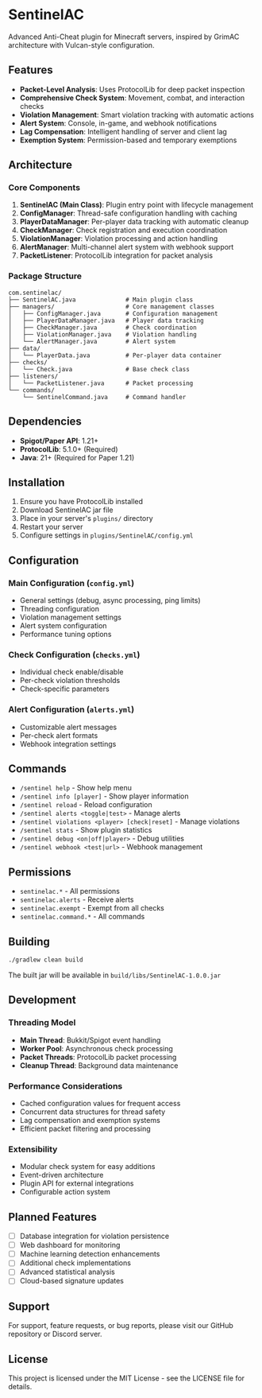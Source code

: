 # SentinelAC

Advanced Anti-Cheat plugin for Minecraft servers, inspired by GrimAC architecture with Vulcan-style configuration.

## Features

- **Packet-Level Analysis**: Uses ProtocolLib for deep packet inspection
- **Comprehensive Check System**: Movement, combat, and interaction checks
- **Violation Management**: Smart violation tracking with automatic actions
- **Alert System**: Console, in-game, and webhook notifications
- **Lag Compensation**: Intelligent handling of server and client lag
- **Exemption System**: Permission-based and temporary exemptions

## Architecture

### Core Components

1. **SentinelAC (Main Class)**: Plugin entry point with lifecycle management
2. **ConfigManager**: Thread-safe configuration handling with caching
3. **PlayerDataManager**: Per-player data tracking with automatic cleanup
4. **CheckManager**: Check registration and execution coordination
5. **ViolationManager**: Violation processing and action handling
6. **AlertManager**: Multi-channel alert system with webhook support
7. **PacketListener**: ProtocolLib integration for packet analysis

### Package Structure

```
com.sentinelac/
├── SentinelAC.java              # Main plugin class
├── managers/                    # Core management classes
│   ├── ConfigManager.java       # Configuration management
│   ├── PlayerDataManager.java   # Player data tracking
│   ├── CheckManager.java        # Check coordination
│   ├── ViolationManager.java    # Violation handling
│   └── AlertManager.java        # Alert system
├── data/
│   └── PlayerData.java          # Per-player data container
├── checks/
│   └── Check.java               # Base check class
├── listeners/
│   └── PacketListener.java      # Packet processing
└── commands/
    └── SentinelCommand.java     # Command handler
```

## Dependencies

- **Spigot/Paper API**: 1.21+
- **ProtocolLib**: 5.1.0+ (Required)
- **Java**: 21+ (Required for Paper 1.21)

## Installation

1. Ensure you have ProtocolLib installed
2. Download SentinelAC jar file
3. Place in your server's `plugins/` directory
4. Restart your server
5. Configure settings in `plugins/SentinelAC/config.yml`

## Configuration

### Main Configuration (`config.yml`)
- General settings (debug, async processing, ping limits)
- Threading configuration
- Violation management settings
- Alert system configuration
- Performance tuning options

### Check Configuration (`checks.yml`)
- Individual check enable/disable
- Per-check violation thresholds
- Check-specific parameters

### Alert Configuration (`alerts.yml`)
- Customizable alert messages
- Per-check alert formats
- Webhook integration settings

## Commands

- `/sentinel help` - Show help menu
- `/sentinel info [player]` - Show player information
- `/sentinel reload` - Reload configuration
- `/sentinel alerts <toggle|test>` - Manage alerts
- `/sentinel violations <player> [check|reset]` - Manage violations
- `/sentinel stats` - Show plugin statistics
- `/sentinel debug <on|off|player>` - Debug utilities
- `/sentinel webhook <test|url>` - Webhook management

## Permissions

- `sentinelac.*` - All permissions
- `sentinelac.alerts` - Receive alerts
- `sentinelac.exempt` - Exempt from all checks
- `sentinelac.command.*` - All commands

## Building

```bash
./gradlew clean build
```

The built jar will be available in `build/libs/SentinelAC-1.0.0.jar`

## Development

### Threading Model
- **Main Thread**: Bukkit/Spigot event handling
- **Worker Pool**: Asynchronous check processing
- **Packet Threads**: ProtocolLib packet processing
- **Cleanup Thread**: Background data maintenance

### Performance Considerations
- Cached configuration values for frequent access
- Concurrent data structures for thread safety
- Lag compensation and exemption systems
- Efficient packet filtering and processing

### Extensibility
- Modular check system for easy additions
- Event-driven architecture
- Plugin API for external integrations
- Configurable action system

## Planned Features

- [ ] Database integration for violation persistence
- [ ] Web dashboard for monitoring
- [ ] Machine learning detection enhancements
- [ ] Additional check implementations
- [ ] Advanced statistical analysis
- [ ] Cloud-based signature updates

## Support

For support, feature requests, or bug reports, please visit our GitHub repository or Discord server.

## License

This project is licensed under the MIT License - see the LICENSE file for details.
